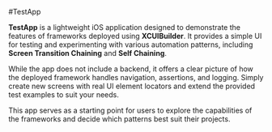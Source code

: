 #TestApp

**TestApp** is a lightweight iOS application designed to demonstrate the features of frameworks deployed using **XCUIBuilder**. It provides a simple UI for testing and experimenting with various automation patterns, including **Screen Transition Chaining** and **Self Chaining**.

While the app does not include a backend, it offers a clear picture of how the deployed framework handles navigation, assertions, and logging. Simply create new screens with real UI element locators and extend the provided test examples to suit your needs.

This app serves as a starting point for users to explore the capabilities of the frameworks and decide which patterns best suit their projects.
